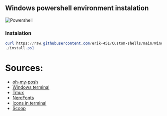 ## Windows powershell environment instalation
![Powershell](https://user-images.githubusercontent.com/47476901/168474826-8409bd5c-5348-4af0-bbe5-1acdadac468b.PNG)

### Instalation
```powershell
curl https://raw.githubusercontent.com/erik-451/Custom-shells/main/Windows/install.ps1 > install.ps1
./install.ps1
```

# Sources:
- [oh-my-posh](https://ohmyposh.dev/)
- [Windows terminal](https://docs.microsoft.com/es-es/windows/terminal/)
- [Tmux](https://github.com/tmux/tmux/wiki)
- [NerdFonts](https://www.nerdfonts.com/)
- [Icons in terminal](https://github.com/sebastiencs/icons-in-terminal)
- [Scoop](https://scoop.sh/)
